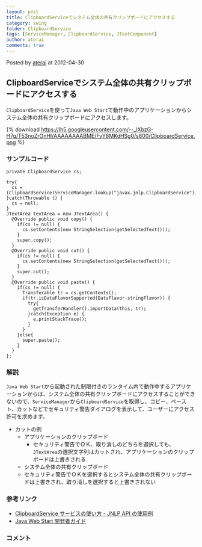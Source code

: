 ```yaml
---
layout: post
title: ClipboardServiceでシステム全体の共有クリップボードにアクセスする
category: swing
folder: ClipboardService
tags: [ServiceManager, ClipboardService, JTextComponent]
author: aterai
comments: true
---
```


Posted by [aterai](http://terai.xrea.jp/aterai.html) at 2012-04-30

## ClipboardServiceでシステム全体の共有クリップボードにアクセスする
`ClipboardService`を使って`Java Web Start`で動作中のアプリケーションからシステム全体の共有クリップボードにアクセスします。


{% download https://lh5.googleusercontent.com/--_lXbzG-H7g/T53noZrOnHI/AAAAAAAABME/FyY8MKdHSg0/s800/ClipboardService.png %}

### サンプルコード
<pre class="prettyprint"><code>private ClipboardService cs;
</code></pre>

<pre class="prettyprint"><code>try{
  cs = (ClipboardService)ServiceManager.lookup("javax.jnlp.ClipboardService");
}catch(Throwable t) {
  cs = null;
}
JTextArea textArea = new JTextArea() {
  @Override public void copy() {
    if(cs != null) {
      cs.setContents(new StringSelection(getSelectedText()));
    }
    super.copy();
  }
  @Override public void cut() {
    if(cs != null) {
      cs.setContents(new StringSelection(getSelectedText()));
    }
    super.cut();
  }
  @Override public void paste() {
    if(cs != null) {
      Transferable tr = cs.getContents();
      if(tr.isDataFlavorSupported(DataFlavor.stringFlavor)) {
        try{
          getTransferHandler().importData(this, tr);
        }catch(Exception e) {
          e.printStackTrace();
        }
      }
    }else{
      super.paste();
    }
  }
};
</code></pre>

### 解説
`Java Web Start`から起動された制限付きのランタイム内で動作中するアプリケーションからは、システム全体の共有クリップボードにアクセスすることができないので、`ServiceManager`から`ClipboardService`を取得し、コピー、ペースト、カットなどでセキュリティ警告ダイアログを表示して、ユーザーにアクセス許可を求めます。

- カットの例
    - アプリケーションのクリップボード
        - セキュリティ警告でＯＫ、取り消しのどちらを選択しても、`JTextArea`の選択文字列はカットされ、アプリケーションのクリップボードは上書きされる
    - システム全体の共有クリップボード
    - セキュリティ警告でＯＫを選択するとシステム全体の共有クリップボードは上書きされ、取り消しを選択すると上書きされない

<!-- dummy comment line for breaking list -->

### 参考リンク
- [ClipboardService サービスの使い方 - JNLP API の使用例](http://docs.oracle.com/javase/jp/6/technotes/guides/javaws/developersguide/examples.html#ClipboardService)
- [Java Web Start 開発者ガイド](http://docs.oracle.com/javase/jp/6/technotes/guides/javaws/developersguide/contents.html)

<!-- dummy comment line for breaking list -->

### コメント
